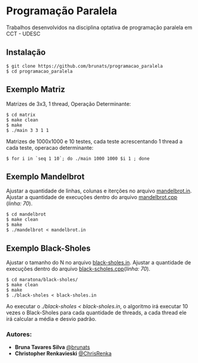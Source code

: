 # Programação Paralela
Trabalhos desenvolvidos na disciplina optativa de programação paralela em CCT - UDESC

## Instalação
```
$ git clone https://github.com/brunats/programacao_paralela
$ cd programacao_paralela
```

## Exemplo Matriz
Matrizes de 3x3, 1 thread, Operação Determinante:
```
$ cd matrix
$ make clean
$ make
$ ./main 3 3 1 1
```
Matrizes de 1000x1000 e 10 testes, cada teste acrescentando 1 thread a cada teste, operacao determinante:
```
$ for i in `seq 1 10`; do ./main 1000 1000 $i 1 ; done
```

## Exemplo Mandelbrot
Ajustar a quantidade de linhas, colunas e iterções no arquivo [mandelbrot.in](maratona/black-scholes/black-scholes.in).
Ajustar a quantidade de execuções dentro do arquivo [mandelbrot.cpp](mandelbrot/mandelbrot.cpp) (*linha: 70*).
```
$ cd mandelbrot
$ make clean
$ make
$ ./mandelbrot < mandelbrot.in
```

## Exemplo Black-Sholes
Ajustar o tamanho do N no arquivo [black-sholes.in](maratona/black-scholes/black-scholes.cpp).
Ajustar a quantidade de execuções dentro do arquivo [black-scholes.cpp](maratona/black-scholes/black-scholes.cpp)(*linha: 70*).

```
$ cd maratona/black-sholes/
$ make clean
$ make
$ ./black-sholes < black-sholes.in
```
Ao executar o *./black-sholes < black-sholes.in*, o algoritmo irá executar 10 vezes o Black-Sholes para cada quantidade de threads, a cada thread ele irá calcular a média e desvio padrão.

### Autores:
* **Bruna Tavares Silva**       [@brunats](https://github.com/brunats)
* **Christopher Renkavieski**   [@ChrisRenka](https://github.com/ChrisRenka)
